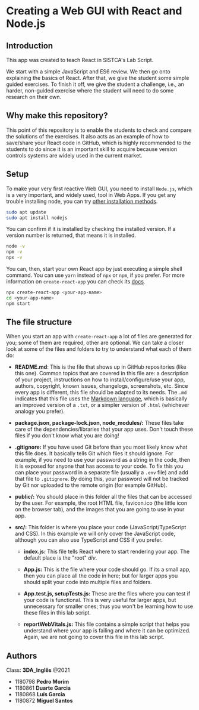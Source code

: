 # Creating a Web GUI with React and Node.js

## Introduction

This app was created to teach React in SISTCA's Lab Script.

We start with a simple JavaScript and ES6 review. We then go onto explaining the basics of React. After that, we give the student some simple guided exercises. To finish it off, we give the student a challenge, i.e., an harder, non-guided exercise where the student will need to do some research on their own.

## Why make this repository?

This point of this repository is to enable the students to check and compare the solutions of the exercises. It also acts as an example of how to save/share your React code in GitHub, which is highly recommended to the students to do since it is an important skill to acquire because version controls systems are widely used in the current market.

## Setup

To make your very first reactive Web GUI, you need to install `Node.js`, which is a very important, and widely used, tool in Web Apps. If you get any trouble installing node, you can try [other installation methods](https://www.digitalocean.com/community/tutorials/how-to-install-node-js-on-ubuntu-20-04).

```bash
sudo apt update
sudo apt install nodejs
```

You can confirm if it is installed by checking the installed version. If a version number is returned, that means it is installed.

```bash
node -v
npm -v
npx -v
```

You can, then, start your own React app by just executing a simple shell command. You can use `yarn` instead of `npx` or `npm`, if you prefer. For more information on `create-react-app` you can check its [docs](https://create-react-app.dev/docs/getting-started/).

```bash
npx create-react-app <your-app-name>
cd <your-app-name>
npm start
```

## The file structure

When you start an app with `create-react-app` a lot of files are generated for you; some of them are required, other are optional. We can take a closer look at some of the files and folders to try to understand what each of them do:

- **README.md**:
  This is the file that shows up in GitHub repositories (like this one). Common topics that are covered in this file are: a description of your project, instructions on how to install/configure/use your app, authors, copyright, known issues, changelogs, screenshots, etc. Since every app is different, this file should be adapted to its needs. The `.md` indicates that this file uses the [Markdown language](https://guides.github.com/features/mastering-markdown/), which is basically an improved version of a `.txt`, or a simpler version of `.html` (whichever analogy you prefer).

- **package.json, package-lock.json, node_modules/:**
  These files take care of the dependencies/libraries that your app uses. Don't touch these files if you don't know what you are doing!

- **.gitignore:**
  If you have used Git before than you most likely know what this file does. It basically tells Git which files it should ignore. For example, if you need to use your password as a string in the code, then it is exposed for anyone that has access to your code. To fix this you can place your password in a separate file (usually a `.env` file) and add that file to `.gitignore`. By doing this, your password will not be tracked by Git nor uploaded to the remote origin (for example GitHub).

- **public/:**
  You should place in this folder all the files that can be accessed by the user. For example, the root HTML file, favicon.ico (the little icon on the browser tab), and the images that you are going to use in your app.

- **src/:**
  This folder is where you place your code (JavaScript/TypeScript and CSS). In this example we will only cover the JavaScript code, although you can also use TypeScript and CSS if you prefer.

  - **index.js:**
    This file tells React where to start rendering your app. The default place is the "root" _div_.

  - **App.js:**
    This is the file where your code should go. If its a small app, then you can place all the code in here; but for larger apps you should split your code into multiple files and folders.

  - **App.test.js, setupTests.js:**
    These are the files where you can test if your code is functional. This is very useful for larger apps, but unnecessary for smaller ones; thus you won't be learning how to use these files in this lab script.

  - **reportWebVitals.js:**
    This file contains a simple script that helps you understand where your app is failing and where it can be optimized. Again, we are not going to cover this file in this lab script.

## Authors

Class: **3DA_Inglês** @2021

- 1180798 **Pedro Morim**
- 1180861 **Duarte Garcia**
- 1180868 **Luís Garcia**
- 1180872 **Miguel Santos**
